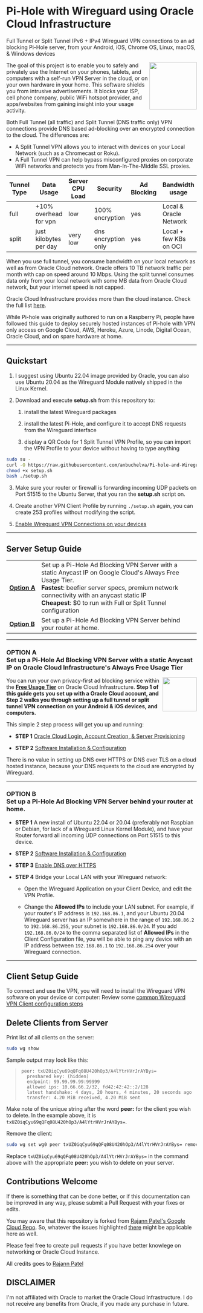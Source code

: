 # Pi-Hole with Wireguard using Oracle Cloud Infrastructure

Full Tunnel or Split Tunnel IPv6 + IPv4 Wireguard VPN connections to an ad blocking Pi-Hole server, from your Android, iOS, Chrome OS, Linux, macOS, & Windows devices

<img src="./images/data-privacy-risk.svg" width="125" align="right">

The goal of this project is to enable you to safely and privately use the Internet on your phones, tablets, and computers with a self-run VPN Server in the cloud, or on your own hardware in your home. This software shields you from intrusive advertisements. It blocks your ISP, cell phone company, public WiFi hotspot provider, and apps/websites from gaining insight into your usage activity.

Both Full Tunnel (all traffic) and Split Tunnel (DNS traffic only) VPN connections provide DNS based ad-blocking over an encrypted connection to the cloud. The differences are:

- A Split Tunnel VPN allows you to interact with devices on your Local Network (such as a Chromecast or Roku).
- A Full Tunnel VPN can help bypass misconfigured proxies on corporate WiFi networks and protects you from Man-In-The-Middle SSL proxies.

| Tunnel Type | Data Usage             | Server CPU Load | Security            | Ad Blocking | Bandwidth usage        |
| ----------- | ---------------------- | --------------- | ------------------- | ----------- | ---------------------- |
| full        | +10% overhead for vpn  | low             | 100% encryption     | yes         | Local & Oracle Network |
| split       | just kilobytes per day | very low        | dns encryption only | yes         | Local + few KBs on OCI |

When you use full tunnel, you consume bandwidth on your local network as well as from Oracle Cloud network. Oracle offers 10 TB network traffic per month with cap on speed around 10 Mbps. Using the split tunnel consumes data only from your local network with some MB data from Oracle Cloud network, but your internet speed is not capped.

Oracle Cloud Infrastructure provides more than the cloud instance. Check the full list [here](https://docs.oracle.com/en-us/iaas/Content/FreeTier/freetier_topic-Always_Free_Resources.htm).

While Pi-hole was originally authored to run on a Raspberry Pi, people have followed this guide to deploy securely hosted instances of Pi-hole with VPN only access on Google Cloud, AWS, Heroku, Azure, Linode, Digital Ocean, Oracle Cloud, and on spare hardware at home.

---

## Quickstart

1. I suggest using Ubuntu 22.04 image provided by Oracle, you can also use Ubuntu 20.04 as the Wireguard Module natively shipped in the Linux Kernel.

2. Download and execute **setup.sh** from this repository to:

   1. install the latest Wireguard packages

   2. install the latest Pi-Hole, and configure it to accept DNS requests from the Wireguard interface

   3. display a QR Code for 1 Split Tunnel VPN Profile, so you can import the VPN Profile to your device without having to type anything

```bash
sudo su -
curl -O https://raw.githubusercontent.com/anbuchelva/Pi-hole-and-Wireguard-on-Oracle-Cloud-always-free-tier/master/setup.sh
chmod +x setup.sh
bash ./setup.sh
```

3.  Make sure your router or firewall is forwarding incoming UDP packets on Port 51515 to the Ubuntu Server, that you ran the **setup.sh** script on.

4.  Create another VPN Client Profile by running `./setup.sh` again, you can create 253 profiles without modifying the script.

5.  [Enable Wireguard VPN Connections on your devices](./CONNECTING-TO-WG-VPN.md)

---

## Server Setup Guide

<table>
    <tbody>
        <tr>
            <td><b><a href="#option-a--set-up-a-pi-hole-ad-blocking-vpn-server-with-a-static-anycast-ip-on-oracle-cloud-infrastructures-always-free-usage-tier">Option&nbsp;A</a></b></td>
            <td>
                Set up a Pi-Hole Ad Blocking VPN Server with a static Anycast IP on Google Cloud's Always Free Usage Tier.<br>
                <b>Fastest</b>: beefier server specs, premium network connectivity with an anycast static IP<br>
                <b>Cheapest</b>: $0 to run with Full or Split Tunnel configuration
            </td>
        </tr>
        <tr>
            <td><b><a href="#option-b--set-up-a-pi-hole-ad-blocking-vpn-server-behind-your-router-at-home">Option&nbsp;B</a></b></td>
            <td>Set up a Pi-Hole Ad Blocking VPN Server behind your router at home.</td>
        </tr>
    </tbody>
</table>

---

### OPTION A <br> Set up a Pi-Hole Ad Blocking VPN Server with a static Anycast IP on Oracle Cloud Infrastructure's Always Free Usage Tier

<img src="./images/upfront-cost.svg" width="90" align="right">

You can run your own privacy-first ad blocking service within the **[Free Usage Tier](https://docs.oracle.com/en-us/iaas/Content/FreeTier/freetier_topic-Always_Free_Resources.htm)** on Oracle Cloud Infrastructure. **Step 1 of this guide gets you set up with a Oracle Cloud account, and Step 2 walks you through setting up a full tunnel or split tunnel VPN connection on your Android & iOS devices, and computers.**

This simple 2 step process will get you up and running:

- **STEP 1** [Oracle Cloud Login, Account Creation, & Server Provisioning](./ORACLE-CLOUD.md#oracle-cloud-account-and-instance-creation)

- **STEP 2** [Software Installation & Configuration](./ORACLE-CLOUD.md#connect-to-oracle-cloud-instance)

There is no value in setting up DNS over HTTPS or DNS over TLS on a cloud hosted instance, because your DNS requests to the cloud are encrypted by Wireguard.

---

### OPTION B <br> Set up a Pi-Hole Ad Blocking VPN Server behind your router at home.

- **STEP 1** A new install of Ubuntu 22.04 or 20.04 (preferably not Raspbian or Debian, for lack of a Wireguard Linux Kernel Module), and have your Router forward all incoming UDP connections on Port 51515 to this device.

- **STEP 2** [Software Installation & Configuration](./ORACLE-CLOUD.md#connect-to-oracle-cloud-instance)

- **STEP 3** [Enable DNS over HTTPS](https://docs.pi-hole.net/guides/dns-over-https/)

- **STEP 4** Bridge your Local LAN with your Wireguard network:

  - Open the Wireguard Application on your Client Device, and edit the VPN Profile.

  - Change the **Allowed IPs** to include your LAN subnet. For example, if your router's IP address is `192.168.86.1`, and your Ubuntu 20.04 Wireguard server has an IP somewhere in the range of `192.168.86.2` to `192.168.86.255`, your subnet is `192.168.86.0/24`. If you add `192.168.86.0/24` to the comma separated list of **Allowed IPs** in the Client Configuration file, you will be able to ping any device with an IP address between `192.168.86.1` to `192.168.86.254` over your Wireguard connection.

---

## Client Setup Guide

To connect and use the VPN, you will need to install the Wireguard VPN software on your device or computer: Review some [common Wireguard VPN Client configuration steps](./CONNECTING-TO-WG-VPN.md)

## Delete Clients from Server

Print list of all clients on the server:

```bash
sudo wg show
```

Sample output may look like this:

> ```
> peer: txUZ0iqCyu69qQFq08U420hOp3/A4lYtrHVrJrAYBys=
>   preshared key: (hidden)
>   endpoint: 99.99.99.99:99999
>   allowed ips: 10.66.66.2/32, fd42:42:42::2/128
>   latest handshake: 4 days, 20 hours, 4 minutes, 20 seconds ago
>   transfer: 4.20 MiB received, 4.20 MiB sent
> ```

Make note of the unique string after the word **peer:** for the client you wish to delete. In the example above, it is `txUZ0iqCyu69qQFq08U420hOp3/A4lYtrHVrJrAYBys=`.

Remove the client:

```bash
sudo wg set wg0 peer txUZ0iqCyu69qQFq08U420hOp3/A4lYtrHVrJrAYBys= remove
```

Replace `txUZ0iqCyu69qQFq08U420hOp3/A4lYtrHVrJrAYBys=` in the command above with the appropriate **peer:** you wish to delete on your server.

## Contributions Welcome

If there is something that can be done better, or if this documentation can be improved in any way, please submit a Pull Request with your fixes or edits.

You may aware that this repository is forked from [Rajann Patel's Google Cloud Repo](https://github.com/rajannpatel/Pi-Hole-on-Google-Compute-Engine-Free-Tier-with-Full-Tunnel-and-Split-Tunnel-Wireguard-VPN-Configs). So, whatever the issues highlighted [there](https://github.com/rajannpatel/Pi-Hole-on-Google-Compute-Engine-Free-Tier-with-Full-Tunnel-and-Split-Tunnel-Wireguard-VPN-Configs/issues) might be applicable here as well.

Please feel free to create pull requests if you have better knowlege on networking or Oracle Cloud Instance.

All credits goes to [Rajann Patel](https://github.com/rajannpatel)

## DISCLAIMER

I'm not affiliated with Oracle to market the Oracle Cloud Infrastructure. I do not receive any benefits from Oracle, if you made any purchase in future.
